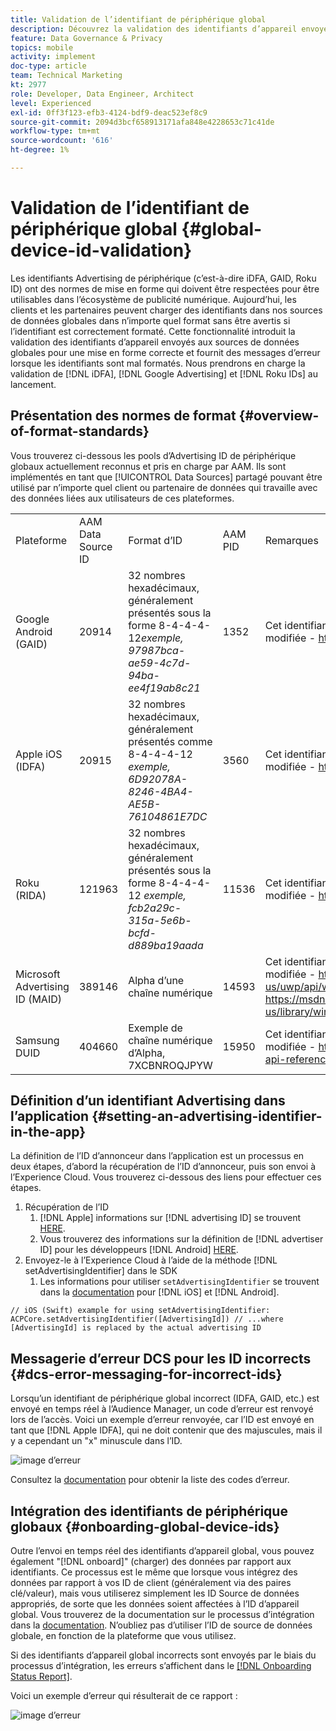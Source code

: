 ```yaml
---
title: Validation de l’identifiant de périphérique global
description: Découvrez la validation des identifiants d’appareil envoyés aux sources de données globales pour une mise en forme correcte et les messages d’erreur lorsque les identifiants sont mal formatés.
feature: Data Governance & Privacy
topics: mobile
activity: implement
doc-type: article
team: Technical Marketing
kt: 2977
role: Developer, Data Engineer, Architect
level: Experienced
exl-id: 0ff3f123-efb3-4124-bdf9-deac523ef8c9
source-git-commit: 2094d3bcf658913171afa848e4228653c71c41de
workflow-type: tm+mt
source-wordcount: '616'
ht-degree: 1%

---
```


# Validation de l’identifiant de périphérique global {#global-device-id-validation}

Les identifiants Advertising de périphérique (c’est-à-dire iDFA, GAID, Roku ID) ont des normes de mise en forme qui doivent être respectées pour être utilisables dans l’écosystème de publicité numérique. Aujourd’hui, les clients et les partenaires peuvent charger des identifiants dans nos sources de données globales dans n’importe quel format sans être avertis si l’identifiant est correctement formaté. Cette fonctionnalité introduit la validation des identifiants d’appareil envoyés aux sources de données globales pour une mise en forme correcte et fournit des messages d’erreur lorsque les identifiants sont mal formatés. Nous prendrons en charge la validation de [!DNL iDFA], [!DNL Google Advertising] et [!DNL Roku IDs] au lancement.

## Présentation des normes de format {#overview-of-format-standards}

Vous trouverez ci-dessous les pools d’Advertising ID de périphérique globaux actuellement reconnus et pris en charge par AAM. Ils sont implémentés en tant que [!UICONTROL Data Sources] partagé pouvant être utilisé par n’importe quel client ou partenaire de données qui travaille avec des données liées aux utilisateurs de ces plateformes.

<table>
  <tr>
   <td>Plateforme </td>
   <td>AAM Data Source ID </td>
   <td>Format d’ID </td>
   <td>AAM PID </td>
   <td>Remarques </td>
  </tr>
  <tr>
   <td>Google Android (GAID)</td>
   <td>20914</td>
   <td>32 nombres hexadécimaux, généralement présentés sous la forme 8-4-4-4-12<em>exemple, 97987bca-ae59-4c7d-94ba-ee4f19ab8c21<br/> </em> </td>
   <td>1352</td>
   <td>Cet identifiant doit être collecté dans une référence de formulaire brute/non hachée/non modifiée - <a href="https://play.google.com/about/monetization-ads/ads/ad-id/">https://play.google.com/about/monetization-ads/ads/ad-id/</a></td>
  </tr>
  <tr>
   <td>Apple iOS (IDFA)</td>
   <td>20915</td>
   <td>32 nombres hexadécimaux, généralement présentés comme 8-4-4-4-12 <em>exemple, 6D92078A-8246-4BA4-AE5B-76104861E7DC<br /> </em> </td>
   <td>3560</td>
   <td>Cet identifiant doit être collecté dans une référence de formulaire brute/non hachée/non modifiée - <a href="https://support.apple.com/en-us/HT205223">https://support.apple.com/en-us/HT205223</a></td>
  </tr>
  <tr>
   <td>Roku (RIDA)</td>
   <td>121963</td>
   <td>32 nombres hexadécimaux, généralement présentés sous la forme 8-4-4-4-12 <em>exemple,</em> <em>fcb2a29c-315a-5e6b-bcfd-d889ba19aada</em></td>
   <td>11536</td>
   <td>Cet identifiant doit être collecté dans une référence de formulaire brute/non hachée/non modifiée - <a href="https://sdkdocs.roku.com/display/sdkdoc/Roku+Advertising+Framework">https://sdkdocs.roku.com/display/sdkdoc/Roku+Advertising+Framework</a> </td>
  </tr>
  <tr>
   <td>Microsoft Advertising ID (MAID)</td>
   <td>389146</td>
   <td>Alpha d’une chaîne numérique</td>
   <td>14593</td>
   <td>Cet identifiant doit être collecté dans une référence de formulaire brute/non hachée/non modifiée - <a href="https://docs.microsoft.com/en-us/uwp/api/windows.system.userprofile.advertisingmanager.advertisingid">https://docs.microsoft.com/en-us/uwp/api/windows.system.userprofile.advertisingmanager.advertisingid</a><br/><a href="https://msdn.microsoft.com/en-us/library/windows/apps/windows.system.userprofile.advertisingmanager.advertisingid.aspx">https://msdn.microsoft.com/en-us/library/windows/apps/windows.system.userprofile.advertisingmanager.advertisingid.aspx</a></td>
  </tr>
  <tr>
   <td>Samsung DUID</td>
   <td>404660</td>
   <td>Exemple de chaîne numérique d’Alpha, 7XCBNROQJPYW</td>
   <td>15950</td>
   <td>Cet identifiant doit être collecté dans une référence de formulaire brute/non hachée/non modifiée - <a href="https://developer.samsung.com/tv/develop/api-references/samsung-product-api-references/productinfo-api">https://developer.samsung.com/tv/develop/api-references/samsung-product-api-references/productinfo-api</a> </td>
  </tr>
</table>

## Définition d’un identifiant Advertising dans l’application {#setting-an-advertising-identifier-in-the-app}

La définition de l’ID d’annonceur dans l’application est un processus en deux étapes, d’abord la récupération de l’ID d’annonceur, puis son envoi à l’Experience Cloud. Vous trouverez ci-dessous des liens pour effectuer ces étapes.

1. Récupération de l’ID
   1. [!DNL Apple] informations sur [!DNL advertising ID] se trouvent [HERE](https://developer.apple.com/documentation/adsupport/asidentifiermanager).
   1. Vous trouverez des informations sur la définition de [!DNL advertiser ID] pour les développeurs [!DNL Android] [HERE](http://android.cn-mirrors.com/google/play-services/id.html).
1. Envoyez-le à l’Experience Cloud à l’aide de la méthode [!DNL setAdvertisingIdentifier] dans le SDK
   1. Les informations pour utiliser `setAdvertisingIdentifier` se trouvent dans la [documentation](https://aep-sdks.gitbook.io/docs/using-mobile-extensions/mobile-core/identity/identity-api-reference#set-an-advertising-identifier) pour [!DNL iOS] et [!DNL Android].

`// iOS (Swift) example for using setAdvertisingIdentifier:`
`ACPCore.setAdvertisingIdentifier([AdvertisingId]) // ...where [AdvertisingId] is replaced by the actual advertising ID`

## Messagerie d’erreur DCS pour les ID incorrects  {#dcs-error-messaging-for-incorrect-ids}

Lorsqu’un identifiant de périphérique global incorrect (IDFA, GAID, etc.) est envoyé en temps réel à l’Audience Manager, un code d’erreur est renvoyé lors de l’accès. Voici un exemple d’erreur renvoyée, car l’ID est envoyé en tant que [!DNL Apple IDFA], qui ne doit contenir que des majuscules, mais il y a cependant un &quot;x&quot; minuscule dans l’ID.

![image d’erreur](assets/image_4_.png)

Consultez la [documentation](https://experienceleague.adobe.com/docs/audience-manager/user-guide/api-and-sdk-code/dcs/dcs-api-reference/dcs-error-codes.html?lang=en#api-and-sdk-code) pour obtenir la liste des codes d’erreur.

## Intégration des identifiants de périphérique globaux {#onboarding-global-device-ids}

Outre l’envoi en temps réel des identifiants d’appareil global, vous pouvez également &quot;[!DNL onboard]&quot; (charger) des données par rapport aux identifiants. Ce processus est le même que lorsque vous intégrez des données par rapport à vos ID de client (généralement via des paires clé/valeur), mais vous utiliserez simplement les ID Source de données appropriés, de sorte que les données soient affectées à l’ID d’appareil global. Vous trouverez de la documentation sur le processus d’intégration dans la [documentation](https://experienceleague.adobe.com/docs/audience-manager/user-guide/implementation-integration-guides/sending-audience-data/batch-data-transfer-process/batch-data-transfer-overview.html?lang=en#implementation-integration-guides). N’oubliez pas d’utiliser l’ID de source de données globale, en fonction de la plateforme que vous utilisez.

Si des identifiants d’appareil global incorrects sont envoyés par le biais du processus d’intégration, les erreurs s’affichent dans le [[!DNL Onboarding Status Report]](https://experienceleague.adobe.com/docs/audience-manager/user-guide/reporting/onboarding-status-report.html?lang=en#reporting).

Voici un exemple d’erreur qui résulterait de ce rapport :

![image d’erreur](assets/image_5_.png)
